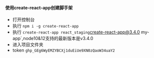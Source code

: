 #### 使用create-react-app创建脚手架
  * 打开控制台
  * 执行 `npm i -g create-react-app`
  * 执行 `create-react-app react_staging`create-react-app@3.4.0 my-app`,node10&12支持的最新版本是v3.4.0
  * 进入项目文件夹
  * token `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` 

#### 